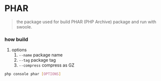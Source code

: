 # PHAR

> the package used for build PHAR (PHP Archive) package and run with swoole.


### how build

1. options
    1. `--name` package name
    1. `--tag` package tag
    1. `--compress` compress as GZ

```bash
php console phar [OPTIONS]
```


